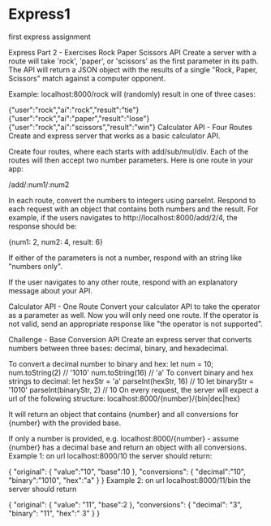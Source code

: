 # Express1
first express assignment

Express Part 2 - Exercises
Rock Paper Scissors API
Create a server with a route will take 'rock', 'paper', or 'scissors' as the first parameter in its path. The API will return a JSON object with the results of a single "Rock, Paper, Scissors" match against a computer opponent.

Example: localhost:8000/rock will (randomly) result in one of three cases:

{"user":"rock","ai":"rock","result":"tie"}
{"user":"rock","ai":"paper","result":"lose"}
{"user":"rock","ai":"scissors","result":"win"}
Calculator API - Four Routes
Create and express server that works as a basic calculator API.

Create four routes, where each starts with add/sub/mul/div. Each of the routes will then accept two number parameters.
Here is one route in your app:

/add/:num1/:num2

In each route, convert the numbers to integers using parseInt.
Respond to each request with an object that contains both numbers and the result.
For example, if the users navigates to http://localhost:8000/add/2/4, the response should be:

{num1: 2, num2: 4, result: 6}

If either of the parameters is not a number, respond with an string like "numbers only".

If the user navigates to any other route, respond with an explanatory message about your API.

Calculator API - One Route
Convert your calculator API to take the operator as a parameter as well. Now you will only need one route. If the operator is not valid, send an appropriate response like "the operator is not supported".

Challenge - Base Conversion API
Create an express server that converts numbers between three bases: decimal, binary, and hexadecimal.

To convert a decimal number to binary and hex:
let num = 10;
num.toString(2) // '1010'
num.toString(16) // 'a'
To convert binary and hex strings to decimal:
let hexStr = 'a'
parseInt(hexStr, 16) // 10
let binaryStr = '1010'
parseInt(binaryStr, 2) // 10
On every request, the server will expect a url of the following structure:
localhost:8000/{number}/{bin|dec|hex}

It will return an object that contains {number} and all conversions for {number} with the provided base.

If only a number is provided, e.g. localhost:8000/{number} - assume {number} has a decimal base and return an object with all conversions.
Example 1: on url localhost:8000/10 the server should return:

{
  "original": { "value":"10", "base":10 },
  "conversions": { "decimal":"10", "binary":"1010", "hex":"a" }
}
Example 2: on url localhost:8000/11/bin the server should return

{
  "original": { "value": "11", "base":2 },
  "conversions": { "decimal": "3", "binary": "11", "hex":" 3" }
}
